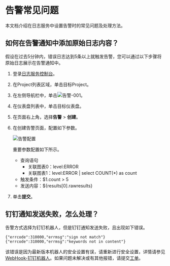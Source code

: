 # 告警常见问题

本文档介绍在日志服务中设置告警时的常见问题及处理方法。

## 如何在告警通知中添加原始日志内容？

假设在过去5分钟内，错误日志达到5条以上就触发告警，您可以通过以下步骤将原始日志展示在告警通知中。

1.  登录[日志服务控制台](https://sls.console.aliyun.com)。

2.  在Project列表区域，单击目标Project。

3.  在左侧导航栏中，单击![告警-001](https://static-aliyun-doc.oss-accelerate.aliyuncs.com/assets/img/zh-CN/7768068061/p76975.png)。

4.  在仪表盘列表中，单击目标仪表盘。

5.  在页面右上角，选择**告警** \> **创建**。

6.  在创建告警页面，配置如下参数。

    ![告警配置](https://static-aliyun-doc.oss-accelerate.aliyuncs.com/assets/img/zh-CN/0612268061/p39406.png)

    重要参数配置如下所示。

    -   查询语句
        -   关联图表0：level:ERROR
        -   关联图表1：level:ERROR \| select COUNT\(\*\) as count
    -   触发条件：$1.count \> 5
    -   发送内容：$\{results\[0\].rawresults\}
7.  单击**提交**。


## 钉钉通知发送失败，怎么处理？

告警方式选择为钉钉机器人，但是钉钉通知发送失败，且出现如下错误。

```
{"errcode":310000,"errmsg":"sign not match"}
{"errcode":310000,"errmsg":"keywords not in content"}
```

该错误是因为最新版本机器人的安全设置有误，请重新进行安全设置，详情请参见[WebHook-钉钉机器人](/cn.zh-CN/可视化与告警/告警/通知方式.md)。如果问题未解决或有其他报错，请提交[工单](https://selfservice.console.aliyun.com/ticket/category/sls/today)。

